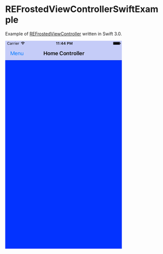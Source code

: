 # REFrostedViewControllerSwiftExample
Example of [REFrostedViewController](https://github.com/romaonthego/REFrostedViewController) written in Swift 3.0. 

<img src="https://github.com/bzsinger/REFrostedViewControllerSwiftExample/raw/master/Demo.gif" alt="REFrostedViewController Demo"/>
